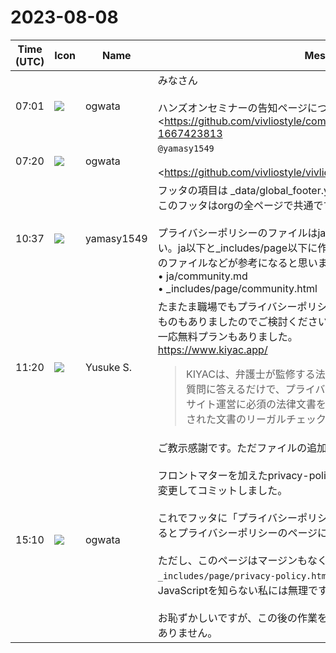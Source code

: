 # 2023-08-08

|Time (UTC)|Icon|Name|Message|
|---|---|---|---|
|07:01|![](https://avatars.slack-edge.com/2019-11-22/845042642576_070441337abaca9fb7b3_72.png)|ogwata|みなさん<br><br>ハンズオンセミナーの告知ページについて話し合います。<br><https://github.com/vivliostyle/community/issues/113#issuecomment-1667423813|先日の開発者会議>で確認された課題は下記の通りです。<br><br>• 申し込み方法<br>    ◦ 個人情報の管理なども考慮すると connpass など既存サービスが好ましい→選択肢を整理して #hanz-onにて検討<br>• 決済方法<br>    ◦ connpass に PayPal 連携もあるが、難しいかも<br>    ◦ 現金で検討する<br>• 作る本、CSS<br>    ◦ 縦組、横組のスタイルシートを8月2週までに作成する（ `@lwohtsu`）<br>    ◦  縦組、横組の汎用的な表紙を 8月2週までに作成する（`@Yusuke S.` ）<br>• 告知開始<br>    ◦ 8月第2週のうちに告知を開始する<br>上記の他にも、参加料金がまだ2つのコースとも決まっていません。<br><br>▼<br>まず、最初の申し込み方法について。<br>開発者会議では個人情報管理の問題もあり、Connpassを使うことが提案されました。じつは、個人情報の問題は、かねてVivliostyleの懸案事項でした。公式サイトでもVivliostyle Pubでもプライバシーポリシーを制定していません。個人情報保護法の厳格化とともに、こうした状態を続けること自体がリスクです。<br><br>そこで、ここで多少のコストをかけてでもプライバシーポリシーを制定することにしました。私と村上さんとで作った当法人のプライバシーポリシーを添付します。<br><br>要約するのはむずかしいですが、収集した個人情報の利用目的を少し広めに定義した上で（第4条）、特定の目的以外では本人の同意を得ることなく第三者に個人情報を提供しないことを規定しています（第6条）。この「特定の目的」とはGoogleアナリティクス（13条）その他です。また、個人情報をユーザに開示したり削除する方法について規定しています（7〜9条）。<br><br>このプライバシーポリシーを公式サイト上におき、そのURLを申し込みフォームで参照する形にしようと思います。このような方法を採るのでConnpassは利用しないことになります。<br><br>▼<br>次に決済方法ですが、これもいろいろ悩んだのですが、安全確実な当日現金決済のみにしようと思います。これに伴い告知ページに開場時間として「12時30分」と明記することにします（会場の予約時間は12:00〜17:30）。コミケにサークル参加して20年の経験から、現金のやり取りはなんとかなるのではと思っています。<br><br>ここまでで、なにか疑問、質問、意見のある方、ぜひお願いします。<br>https://vivliostyle.slack.com/files/UJS3RCS86/F05LKKP1H46/______________________________-c_md.md<br><blockquote>合意事項をまとめてみました。過不足があればご指摘ください。<br><br>* * *<br><br>*合意事項*<br>**CLI**<br><br>• 電書協EPUB3用themeをつくるためのIssueを登録する（<https://github.com/MurakamiShinyu|@MurakamiShinyu>）<br><br>**Themes**<br><br>• <https://github.com/vivliostyle/themes/releases/tag/create-vivliostyle-theme%401.0.0-beta.1|v1.0.0-beta.1> 正式版をリリースする<br><br>**Vivliostyle ハンズオンセミナー開催について*（<https://github.com/ogwata|@ogwata>）*<br><br>• 申し込み方法<br>    • 個人情報の管理なども考慮すると connpass など既存サービスが好ましい→選択肢を整理して #hanz-onにて検討<br>• 決済方法<br>    • connpass に PayPal 連携もあるが、難しいかも<br>    • 現金で検討する<br>• 作る本、CSS<br>    • 縦組、横組のスタイルシートを8月2週までに作成する（ <https://github.com/lwohtsu|lwohtsu> ）<br>    • 縦組、横組の汎用的な表紙を 8月2週までに作成する（<https://github.com/UskeS|@UskeS>）<br>• 告知開始<br>    • 8月第2週のうちに告知を開始する</blockquote>|
|07:20|![](https://avatars.slack-edge.com/2019-11-22/845042642576_070441337abaca9fb7b3_72.png)|ogwata|`@yamasy1549`<br><br><https://github.com/vivliostyle/vivliostyle.org/pull/140|第1回ハンズオンのページを追加 #140> の進め方についてご相談です。<br>すこしイレギュラーですが、なるべく早く募集開始するため、現在のPRに対して 私が直接コミットし、それを村上さん、やましーさんがレビューする形にして、マージまで持っていきたいと思います（このチャンネルに進捗を適宜知らせ、他の皆さんの意見も反映していきたいと思います）。<br><br>ただし、私にはvivliostyle.orgのサイト構造がよく分かっていないことも多いので、やましーさんにこのチャンネルで質問させてもらいながら作業を進められればと思っています。<br><br>まず、フッタ領域に「プライバシーポリシー」という項目を追加した上で、この<https://vivliostyle.slack.com/archives/C05GSPCM74H/p1691478064934959|上のアーティクル>で添付したプライバシーポリシーのMarkdownファイルをサイトに設置したいと思っています。これに関連して質問です。<br><br>1. フッタ領域の編集は、どのファイルを操作すればよいのでしょう？<br>2. プライバシーポリシーのファイルは、どのpathにおくのがいいでしょう？<br>以上、2つについてご教示ください。|
|10:37|![](https://secure.gravatar.com/avatar/b2dffef7ce30f6f8f399f2a172229711.jpg?s=72&d=https%3A%2F%2Fa.slack-edge.com%2Fdf10d%2Fimg%2Favatars%2Fava_0012-72.png)|yamasy1549|フッタの項目は _data/global_footer.yml のjaの階層に追加してください。このフッタはorgの全ページで共通です。<br><br>プライバシーポリシーのファイルはjaディレクトリの直下に作ってください。ja以下と_includes/page以下に作る必要があります。「コミュニティ」のファイルなどが参考になると思います。<br>• ja/community.md<br>• _includes/page/community.html|
|11:20|![](https://avatars.slack-edge.com/2020-10-27/1455123835683_dbf567e9fc6aaf7280b1_72.jpg)|Yusuke S.|たまたま職場でもプライバシーポリシーについて調べていまして、こういうものもありましたのでご検討ください。<br>一応無料プランもありました。<br><https://www.kiyac.app/><br><blockquote>KIYACは、弁護士が監修する法律文書ジェネレータです。いくつかの質問に答えるだけで、プライバシーポリシーや利用規約など、ウェブサイト運営に必須の法律文書を生成できます。さらに、KIYACで生成された文書のリーガルチェックを弁護士に依頼することもできます。</blockquote>|
|15:10|![](https://avatars.slack-edge.com/2019-11-22/845042642576_070441337abaca9fb7b3_72.png)|ogwata|ご教示感謝です。ただファイルの追加は私には難しいようです。<br><br>フロントマターを加えたprivacy-policy.mdを追加し、global_footer.ymlを変更してコミットしました。<br><br>これでフッタに「プライバシーポリシー」の項目が追加され、クリックするとプライバシーポリシーのページにジャンプするようになりました。<br><br>ただし、このページはマージンもなく、リストにもなっていません。`_includes/page/privacy-policy.html`を追加するべきでしょうが、JavaScriptを知らない私には無理です。<br><br>お恥ずかしいですが、この後の作業をお願いできないでしょうか。申し訳ありません。|
